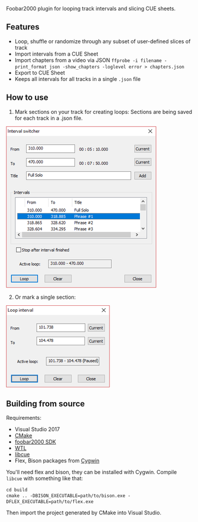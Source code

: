 Foobar2000 plugin for looping track intervals and slicing CUE sheets.

## Features

- Loop, shuffle or randomize through any subset of user-defined slices of track
- Import intervals from a CUE Sheet
- Import chapters from a video via JSON `ffprobe -i filename -print_format json -show_chapters -loglevel error > chapters.json`
- Export to CUE Sheet
- Keeps all intervals for all tracks in a single `.json` file

## How to use

1. Mark sections on your track for creating loops:
Sections are being saved for each track in a .json file.

![Screenshot](resources/screenshot_switcher.png)

2. Or mark a single section:

![Screenshot](resources/screenshot.png)

## Building from source

Requirements:

- Visual Studio 2017
- [CMake](https://cmake.org/download/)
- [foobar2000 SDK](https://www.foobar2000.org/SDK)
- [WTL](https://sourceforge.net/projects/wtl/)
- [libcue](https://github.com/lipnitsk/libcue)
- Flex, Bison packages from [Cygwin](https://cygwin.com/index.html)

You'll need flex and bison, they can be installed with Cygwin. Compile `libcue` with something like that:

```
cd build
cmake .. -DBISON_EXECUTABLE=path/to/bison.exe -DFLEX_EXECUTABLE=path/to/flex.exe
```

Then import the project generated by CMake into Visual Studio.
